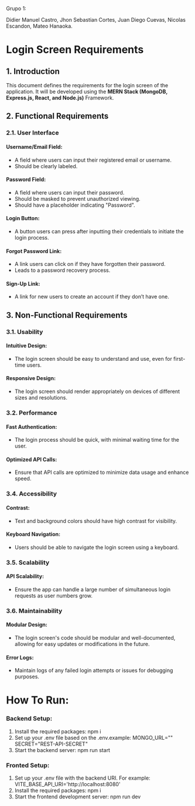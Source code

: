 Grupo 1:

Didier Manuel Castro,
Jhon Sebastian Cortes,
Juan Diego Cuevas,
Nicolas Escandon,
Mateo Hanaoka.

# Login Screen Requirements

## 1. Introduction
This document defines the requirements for the login screen of the application. It will be developed using the **MERN Stack (MongoDB, Express.js, React, and Node.js)** Framework.

## 2. Functional Requirements

### 2.1. User Interface

#### Username/Email Field:
- A field where users can input their registered email or username.
- Should be clearly labeled.

#### Password Field:
- A field where users can input their password.
- Should be masked to prevent unauthorized viewing.
- Should have a placeholder indicating "Password".

#### Login Button:
- A button users can press after inputting their credentials to initiate the login process.

#### Forgot Password Link:
- A link users can click on if they have forgotten their password.
- Leads to a password recovery process.

#### Sign-Up Link:
- A link for new users to create an account if they don’t have one.

## 3. Non-Functional Requirements

### 3.1. Usability

#### Intuitive Design:
- The login screen should be easy to understand and use, even for first-time users.

#### Responsive Design:
- The login screen should render appropriately on devices of different sizes and resolutions.

### 3.2. Performance

#### Fast Authentication:
- The login process should be quick, with minimal waiting time for the user.

#### Optimized API Calls:
- Ensure that API calls are optimized to minimize data usage and enhance speed.

### 3.4. Accessibility

#### Contrast:
- Text and background colors should have high contrast for visibility.

#### Keyboard Navigation:
- Users should be able to navigate the login screen using a keyboard.

### 3.5. Scalability

#### API Scalability:
- Ensure the app can handle a large number of simultaneous login requests as user numbers grow.

### 3.6. Maintainability

#### Modular Design:
- The login screen's code should be modular and well-documented, allowing for easy updates or modifications in the future.

#### Error Logs:
- Maintain logs of any failed login attempts or issues for debugging purposes.


# How To Run:

### Backend Setup:

1. Install the required packages:
npm i
2.  Set up your .env file based on the .env.example:
MONGO_URL=""
SECRET="REST-API-SECRET"
3. Start the backend server:
npm run start


### Fronted Setup:

1. Set up your .env file with the backend URI. For example:
VITE_BASE_API_URI='http://localhost:8080'
2. Install the required packages:
npm i
3. Start the frontend development server:
npm run dev
